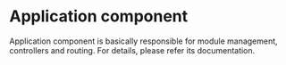 Application component
=====================

 Application component is basically responsible for module management, controllers and routing. For details, please refer its documentation.